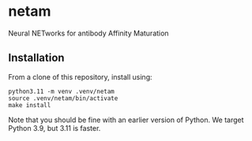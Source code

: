 # netam

Neural NETworks for antibody Affinity Maturation

## Installation

From a clone of this repository, install using:

    python3.11 -m venv .venv/netam
    source .venv/netam/bin/activate
    make install

Note that you should be fine with an earlier version of Python.
We target Python 3.9, but 3.11 is faster.